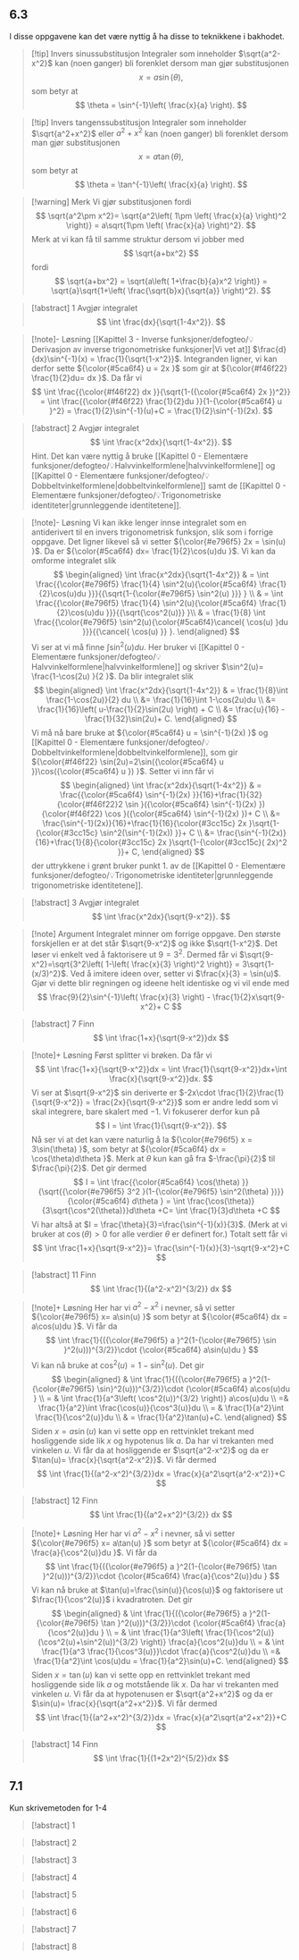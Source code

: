 ## 6.3

I disse oppgavene kan det være nyttig å ha disse to teknikkene i bakhodet.

> [!tip] Invers sinussubstitusjon
> Integraler som inneholder $\sqrt{a^2-x^2}$ kan (noen ganger) bli forenklet dersom man gjør substitusjonen 
> $$
> x = a \sin(\theta),
> $$ 
> som betyr at
> $$
> \theta = \sin^{-1}\left( \frac{x}{a} \right).
> $$
> 

> [!tip] Invers tangenssubstitusjon
> Integraler som inneholder $\sqrt{a^2+x^2}$ eller $a^2+x^2$ kan (noen ganger) bli forenklet dersom man gjør substitusjonen 
> $$
> x = a \tan(\theta),
> $$ 
> som betyr at
> $$
> \theta = \tan^{-1}\left( \frac{x}{a} \right).
> $$

> [!warning] Merk 
> Vi gjør substitusjonen fordi 
> $$
> \sqrt{a^2\pm x^2}= \sqrt{a^2\left( 1\pm \left( \frac{x}{a} \right)^2 \right)} = a\sqrt{1\pm \left( \frac{x}{a} \right)^2}.
> $$
> Merk at vi kan få til samme struktur dersom vi jobber med
> $$
> \sqrt{a+bx^2}
> $$
> fordi
> $$
> \sqrt{a+bx^2} = \sqrt{a\left( 1+\frac{b}{a}x^2 \right)} = \sqrt{a}\sqrt{1+\left( \frac{\sqrt{b}x}{\sqrt{a}} \right)^2}.
> $$



> [!abstract] 1
> Avgjør integralet
> $$
> \int \frac{dx}{\sqrt{1-4x^2}}.
> $$


> [!note]- Løsning 
> [[Kapittel 3 - Inverse funksjoner/defogteo/💡 Derivasjon av inverse trigonometriske funksjoner|Vi vet at]] $\frac{d}{dx}\sin^{-1}(x) = \frac{1}{\sqrt{1-x^2}}$. Integranden ligner, vi kan derfor sette ${\color{#5ca6f4} u = 2x }$ som gir at ${\color{#f46f22} \frac{1}{2}du= dx }$. Da får vi
> $$
> \int \frac{{\color{#f46f22} dx }}{\sqrt{1-({\color{#5ca6f4} 2x })^2}} = \int \frac{{\color{#f46f22} \frac{1}{2}du }}{1-{\color{#5ca6f4} u }^2} = \frac{1}{2}\sin^{-1}(u)+C = \frac{1}{2}\sin^{-1}(2x).
> $$


> [!abstract] 2
> Avgjør integralet
> $$
> \int \frac{x^2dx}{\sqrt{1-4x^2}}.
> $$
> Hint. Det kan være nyttig å bruke [[Kapittel 0 - Elementære funksjoner/defogteo/💡Halvvinkelformlene|halvvinkelformlene]] og [[Kapittel 0 - Elementære funksjoner/defogteo/💡Dobbeltvinkelformlene|dobbeltvinkelformlene]] samt de [[Kapittel 0 - Elementære funksjoner/defogteo/💡Trigonometriske identiteter|grunnleggende identitetene]].

> [!note]- Løsning 
> Vi kan ikke lenger innse integralet som en antiderivert til en invers trigonometrisk funksjon, slik som i forrige oppgave. Det ligner likevel så vi setter ${\color{#e796f5} 2x = \sin(u) }$. Da er ${\color{#5ca6f4} dx= \frac{1}{2}\cos(u)du }$.  Vi kan da omforme integralet slik
> $$
> \begin{aligned} 
> \int \frac{x^2dx}{\sqrt{1-4x^2}} & = \int \frac{{\color{#e796f5} \frac{1}{4} \sin^2(u){\color{#5ca6f4} \frac{1}{2}\cos(u)du }}}{{\sqrt{1-{\color{#e796f5} \sin^2(u) }}} } \\ & =  \int \frac{{\color{#e796f5} \frac{1}{4} \sin^2(u){\color{#5ca6f4} \frac{1}{2}\cos(u)du }}}{{\sqrt{\cos^2(u)}} }\\ & =  \frac{1}{8} \int \frac{{\color{#e796f5}  \sin^2(u){\color{#5ca6f4}\cancel{  \cos(u) }du }}}{{\cancel{ \cos(u) }} }.
> \end{aligned} 
> $$
> Vi ser at vi må finne $\int\sin^2(u)du$. Her bruker vi [[Kapittel 0 - Elementære funksjoner/defogteo/💡Halvvinkelformlene|halvvinkelformlene]] og skriver $\sin^2(u)=  \frac{1-\cos(2u) }{2 }$. Da blir integralet slik
> $$
> \begin{aligned} 
> \int \frac{x^2dx}{\sqrt{1-4x^2}} & = \frac{1}{8}\int \frac{1-\cos(2u)}{2} du \\ &= \frac{1}{16}\int 1-\cos(2u)du \\ &= \frac{1}{16}\left( u-\frac{1}{2}\sin(2u) \right) + C \\ &= \frac{u}{16} - \frac{1}{32}\sin(2u)+ C.
> \end{aligned} 
> $$
> Vi må nå bare bruke at ${\color{#5ca6f4} u = \sin^{-1}(2x) }$ og [[Kapittel 0 - Elementære funksjoner/defogteo/💡Dobbeltvinkelformlene|dobbeltvinkelformlene]], som gir ${\color{#f46f22} \sin(2u)=2\sin({\color{#5ca6f4} u })\cos({\color{#5ca6f4} u }) }$. Setter vi inn får vi
> $$
> \begin{aligned} 
> \int \frac{x^2dx}{\sqrt{1-4x^2}} & = \frac{{\color{#5ca6f4} \sin^{-1}(2x) }}{16}+\frac{1}{32}{\color{#f46f22}2 \sin }({\color{#5ca6f4} \sin^{-1}(2x) }){\color{#f46f22} \cos }({\color{#5ca6f4} \sin^{-1}(2x) })+ C \\ &= \frac{\sin^{-1}(2x)}{16}+\frac{1}{16}{\color{#3cc15c} 2x }\sqrt{1-{\color{#3cc15c} \sin^2(\sin^{-1}(2x)) }}+ C \\ &= \frac{\sin^{-1}(2x)}{16}+\frac{1}{8}{\color{#3cc15c} 2x }\sqrt{1-{\color{#3cc15c}( 2x)^2 }}+ C,
> \end{aligned} 
> $$
> der uttrykkene i grønt bruker punkt 1. av de [[Kapittel 0 - Elementære funksjoner/defogteo/💡Trigonometriske identiteter|grunnleggende trigonometriske identitetene]].
> 


> [!abstract] 3
>  Avgjør integralet
> $$
> \int \frac{x^2dx}{\sqrt{9-x^2}}.
> $$
> 

> [!note] Argument 
> Integralet minner om forrige oppgave. Den største forskjellen er at det står $\sqrt{9-x^2}$ og ikke $\sqrt{1-x^2}$. Det løser vi enkelt ved å faktorisere ut $9=3^2$. Dermed får vi $\sqrt{9-x^2}=\sqrt{3^2\left( 1-\left( \frac{x}{3} \right)^2 \right)} = 3\sqrt{1-(x/3)^2}$. Ved å imitere ideen over, setter vi $\frac{x}{3} = \sin(u)$. Gjør vi dette blir regningen og ideene helt identiske og vi vil ende med
> $$
> \frac{9}{2}\sin^{-1}\left( \frac{x}{3} \right) - \frac{1}{2}x\sqrt{9-x^2}+ C
> $$

> [!abstract] 7
> Finn
> $$
> \int \frac{1+x}{\sqrt{9-x^2}}dx
> $$

> [!note]+ Løsning 
> Først splitter vi brøken. Da får vi
> $$
> \int \frac{1+x}{\sqrt{9-x^2}}dx = \int \frac{1}{\sqrt{9-x^2}}dx+\int \frac{x}{\sqrt{9-x^2}}dx.
> $$
> Vi ser at $\sqrt{9-x^2}$ sin deriverte er $-2x\cdot \frac{1}{2}\frac{1}{\sqrt{9-x^2}} = \frac{2x}{\sqrt{9-x^2}}$  som er andre ledd som vi skal integrere, bare skalert med $-1$. Vi fokuserer derfor kun på
> $$
> I = \int \frac{1}{\sqrt{9-x^2}}.
> $$
> Nå ser vi at det kan være naturlig å la ${\color{#e796f5} x = 3\sin(\theta) }$, som betyr at ${\color{#5ca6f4} dx = \cos(\theta)d\theta }$. Merk at $\theta$ kun kan gå fra $-\frac{\pi}{2}$ til $\frac{\pi}{2}$. Det gir dermed
> $$
> I = \int \frac{{\color{#5ca6f4} \cos(\theta) }}{\sqrt{{\color{#e796f5} 3^2 }(1-{\color{#e796f5} \sin^2(\theta) })}}{\color{#5ca6f4} d\theta } = \int \frac{\cos(\theta)}{3\sqrt{\cos^2(\theta)}}d\theta +C= \int \frac{1}{3}d\theta +C
> $$
> Vi har altså at $I = \frac{\theta}{3}=\frac{\sin^{-1}(x)}{3}$. (Merk at vi bruker at $\cos(\theta)>0$ for alle verdier $\theta$ er definert for.)
> Totalt sett får vi 
> $$
> \int \frac{1+x}{\sqrt{9-x^2}}= \frac{\sin^{-1}(x)}{3}-\sqrt{9-x^2}+C
> $$

> [!abstract] 11
> Finn
> $$
> \int \frac{1}{(a^2-x^2)^{3/2}}  dx
> $$
> 

> [!note]+ Løsning 
> Her har vi $a^2-x^2$ i nevner, så vi setter ${\color{#e796f5} x= a\sin(u) }$ som betyr at ${\color{#5ca6f4} dx = a\cos(u)du }$. Vi får da
> $$
> \int \frac{1}{({\color{#e796f5} a }^2(1-{\color{#e796f5} \sin }^2(u)))^{3/2}}\cdot {\color{#5ca6f4} a\sin(u)du }
> $$
> Vi kan nå bruke at $\cos^2(u)=1-\sin^2(u)$. Det gir
> $$
> \begin{aligned} 
> & \int \frac{1}{({\color{#e796f5} a }^2(1-{\color{#e796f5} \sin}^2(u)))^{3/2}}\cdot {\color{#5ca6f4} a\cos(u)du } \\ = & \int \frac{1}{a^3\left( \cos^2(u))^{3/2} \right)} a\cos(u)du \\ =& \frac{1}{a^2}\int \frac{\cos(u)}{\cos^3(u)}du \\ = & \frac{1}{a^2}\int \frac{1}{\cos^2(u)}du \\ & = \frac{1}{a^2}\tan(u)+C.
> \end{aligned} 
> $$
> Siden $x=a\sin(u)$ kan vi sette opp en rettvinklet trekant med hosliggende side lik $x$ og hypotenus lik $a$. Da har vi trekanten med vinkelen $u$. Vi får da at hosliggende er $\sqrt{a^2-x^2}$ og da er $\tan(u)= \frac{x}{\sqrt{a^2-x^2}}$. Vi får dermed
> $$
> \int \frac{1}{(a^2-x^2)^{3/2}}dx = \frac{x}{a^2\sqrt{a^2-x^2}}+C
> $$

> [!abstract] 12
> Finn
> $$
> \int \frac{1}{(a^2+x^2)^{3/2}}  dx
> $$
> 

> [!note]+ Løsning 
> Her har vi $a^2-x^2$ i nevner, så vi setter ${\color{#e796f5} x= a\tan(u) }$ som betyr at ${\color{#5ca6f4} dx = \frac{a}{\cos^2(u)}du }$. Vi får da
> $$
> \int \frac{1}{({\color{#e796f5} a }^2(1-{\color{#e796f5} \tan }^2(u)))^{3/2}}\cdot {\color{#5ca6f4} \frac{a}{\cos^2(u)}du }
> $$
> Vi kan nå bruke at $\tan(u)=\frac{\sin(u)}{\cos(u)}$ og faktorisere ut $\frac{1}{\cos^2(u)}$ i kvadratroten. Det gir
> $$
> \begin{aligned} 
> & \int \frac{1}{({\color{#e796f5} a }^2(1-{\color{#e796f5} \tan }^2(u)))^{3/2}}\cdot {\color{#5ca6f4} \frac{a}{\cos^2(u)}du } \\ = & \int \frac{1}{a^3\left( \frac{1}{\cos^2(u)}(\cos^2(u)+\sin^2(u))^{3/2} \right)} \frac{a}{\cos^2(u)}du \\  = & \int \frac{1}{a^3 \frac{1}{\cos^3(u)}}\cdot \frac{a}{\cos^2(u)}du \\ =& \frac{1}{a^2}\int \cos(u)du = \frac{1}{a^2}\sin(u)+C.
> \end{aligned} 
> $$
> Siden $x=\tan(u)$ kan vi sette opp en rettvinklet trekant med hosliggende side lik $a$ og motstående lik $x$. Da har vi trekanten med vinkelen $u$. Vi får da at hypotenusen er $\sqrt{a^2+x^2}$ og da er $\sin(u)= \frac{x}{\sqrt{a^2+x^2}}$. Vi får dermed
> $$
> \int \frac{1}{(a^2+x^2)^{3/2}}dx = \frac{x}{a^2\sqrt{a^2+x^2}}+C
> $$

> [!abstract] 14
> Finn
> $$
> \int \frac{1}{(1+2x^2)^{5/2}}dx
> $$
> 

## 7.1

Kun skrivemetoden for 1-4

> [!abstract] 1


> [!abstract] 2


> [!abstract] 3


> [!abstract] 4


> [!abstract] 5


> [!abstract] 6


> [!abstract] 7


> [!abstract] 8


